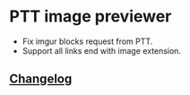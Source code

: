 # PTT image previewer

- Fix imgur blocks request from PTT.
- Support all links end with image extension.

## [Changelog](CHANGELOG.md)